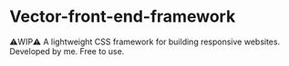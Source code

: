 # Vector-front-end-framework
⚠️WIP⚠️ A lightweight CSS framework for building responsive websites. Developed by me. Free to use.
